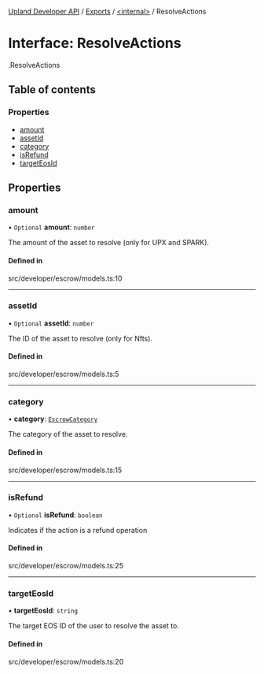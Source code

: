 [Upland Developer API](../README.md) / [Exports](../modules.md) / [<internal\>](../modules/internal_.md) / ResolveActions

# Interface: ResolveActions

[<internal>](../modules/internal_.md).ResolveActions

## Table of contents

### Properties

- [amount](internal_.ResolveActions.md#amount)
- [assetId](internal_.ResolveActions.md#assetid)
- [category](internal_.ResolveActions.md#category)
- [isRefund](internal_.ResolveActions.md#isrefund)
- [targetEosId](internal_.ResolveActions.md#targeteosid)

## Properties

### amount

• `Optional` **amount**: `number`

The amount of the asset to resolve (only for UPX and SPARK).

#### Defined in

src/developer/escrow/models.ts:10

___

### assetId

• `Optional` **assetId**: `number`

The ID of the asset to resolve (only for Nfts).

#### Defined in

src/developer/escrow/models.ts:5

___

### category

• **category**: [`EscrowCategory`](../enums/internal_.EscrowCategory.md)

The category of the asset to resolve.

#### Defined in

src/developer/escrow/models.ts:15

___

### isRefund

• `Optional` **isRefund**: `boolean`

Indicates if the action is a refund operation

#### Defined in

src/developer/escrow/models.ts:25

___

### targetEosId

• **targetEosId**: `string`

The target EOS ID of the user to resolve the asset to.

#### Defined in

src/developer/escrow/models.ts:20
